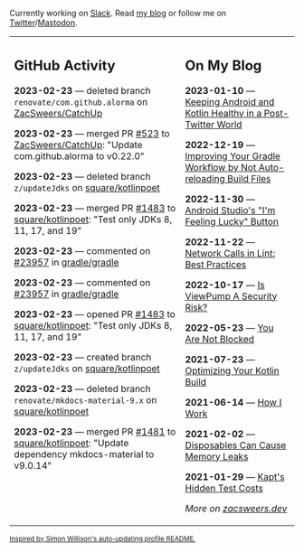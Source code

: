 Currently working on [Slack](https://slack.com/). Read [my blog](https://zacsweers.dev/) or follow me on [Twitter](https://twitter.com/ZacSweers)/[Mastodon](https://hachyderm.io/@ZacSweers).

<table><tr><td valign="top" width="60%">

## GitHub Activity
<!-- githubActivity starts -->
**2023-02-23** — deleted branch `renovate/com.github.alorma` on [ZacSweers/CatchUp](https://github.com/ZacSweers/CatchUp)

**2023-02-23** — merged PR [#523](https://github.com/ZacSweers/CatchUp/pull/523) to [ZacSweers/CatchUp](https://github.com/ZacSweers/CatchUp): "Update com.github.alorma to v0.22.0"

**2023-02-23** — deleted branch `z/updateJdks` on [square/kotlinpoet](https://github.com/square/kotlinpoet)

**2023-02-23** — merged PR [#1483](https://github.com/square/kotlinpoet/pull/1483) to [square/kotlinpoet](https://github.com/square/kotlinpoet): "Test only JDKs 8, 11, 17, and 19"

**2023-02-23** — commented on [#23957](https://github.com/gradle/gradle/issues/23957#issuecomment-1442354190) in [gradle/gradle](https://github.com/gradle/gradle)

**2023-02-23** — commented on [#23957](https://github.com/gradle/gradle/issues/23957#issuecomment-1442353733) in [gradle/gradle](https://github.com/gradle/gradle)

**2023-02-23** — opened PR [#1483](https://github.com/square/kotlinpoet/pull/1483) to [square/kotlinpoet](https://github.com/square/kotlinpoet): "Test only JDKs 8, 11, 17, and 19"

**2023-02-23** — created branch `z/updateJdks` on [square/kotlinpoet](https://github.com/square/kotlinpoet)

**2023-02-23** — deleted branch `renovate/mkdocs-material-9.x` on [square/kotlinpoet](https://github.com/square/kotlinpoet)

**2023-02-23** — merged PR [#1481](https://github.com/square/kotlinpoet/pull/1481) to [square/kotlinpoet](https://github.com/square/kotlinpoet): "Update dependency mkdocs-material to v9.0.14"
<!-- githubActivity ends -->
</td><td valign="top" width="40%">

## On My Blog
<!-- blog starts -->
**2023-01-10** — [Keeping Android and Kotlin Healthy in a Post-Twitter World](https://www.zacsweers.dev/keeping-android-healthy/)

**2022-12-19** — [Improving Your Gradle Workflow by Not Auto-reloading Build Files](https://www.zacsweers.dev/improving-your-workflow-by-not-auto-reloading-build-files/)

**2022-11-30** — [Android Studio's "I'm Feeling Lucky" Button](https://www.zacsweers.dev/android-studios-im-feeling-lucky-button/)

**2022-11-22** — [Network Calls in Lint: Best Practices](https://www.zacsweers.dev/network-calls-in-lint-best-practices/)

**2022-10-17** — [Is ViewPump A Security Risk?](https://www.zacsweers.dev/is-viewpump-a-security-risk/)

**2022-05-23** — [You Are Not Blocked](https://www.zacsweers.dev/you-are-not-blocked/)

**2021-07-23** — [Optimizing Your Kotlin Build](https://www.zacsweers.dev/optimizing-your-kotlin-build/)

**2021-06-14** — [How I Work](https://www.zacsweers.dev/how-i-work/)

**2021-02-02** — [Disposables Can Cause Memory Leaks](https://www.zacsweers.dev/disposables-can-cause-memory-leaks/)

**2021-01-29** — [Kapt's Hidden Test Costs](https://www.zacsweers.dev/kapts-hidden-test-costs/)
<!-- blog ends -->
_More on [zacsweers.dev](https://zacsweers.dev/)_
</td></tr></table>

<sub><a href="https://simonwillison.net/2020/Jul/10/self-updating-profile-readme/">Inspired by Simon Willison's auto-updating profile README.</a></sub>
